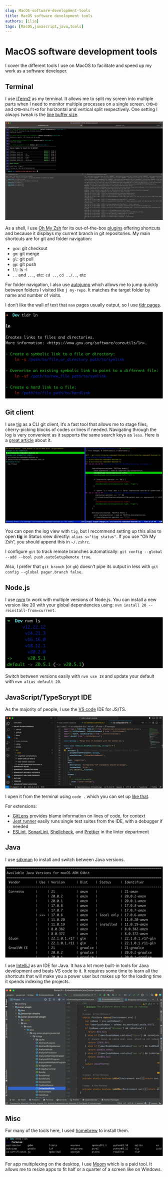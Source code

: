 ```yaml
---
slug: MacOS-software-development-tools
title: MacOS software development tools
authors: [ilia]
tags: [MacOS,javascript,java,tools]
---
```


# MacOS software development tools

I cover the different tools I use on MacOS to facilitate and speed up my work as a software developer.

<!-- truncate -->

## Terminal

I use [iTerm2](https://iterm2.com/) as my terminal. It allows me to split my screen into multiple parts when I need to monitor multiple processes on a single screen. `CMD+D` and `CMD+Shift+D` for horizontal and vertical split respectively. One setting I always tweak is the [line buffer size](https://stackoverflow.com/questions/12459755/zsh-iterm2-increase-number-of-lines-history/28608448#28608448).

![multiplexing with iTerm2](./iterm.webp)

As a shell, I use [Oh My Zsh](https://ohmyz.sh/#install) for its out-of-the-box [plugins](https://github.com/ohmyzsh/ohmyzsh/wiki/Plugins) offering shortcuts and because it displays my current branch in git repositories. My main shortcuts are for git and folder navigation:

- `gco`: git checkout
- `gm`: git merge
- `gl`: git pull
- `gp`: git push
- `ll`: ls -l
- `..` and `...`, etc: `cd ..`, `cd ../..`, etc

For folder navigation, I also use [autojump](https://github.com/wting/autojump) which allows me to jump quickly between folders I visited like `j my-repo`. It matches the target folder by name and number of visits.

I don’t like the wall of text that `man` pages usually output, so I use [tldr pages](https://tldr.sh/).

![TL;DR of `ln` command](./tldr.webp)

## Git client

I use [tig](https://jonas.github.io/tig/) as a CLI git client, it’s a fast tool that allows me to stage files, cherry-picking blocks of codes or lines if needed. Navigating through the log is very convenient as it supports the same search keys as `less`. Here is a [great article](https://www.atlassian.com/blog/git/git-tig) about it.

![Status view in tig](./tig.webp)

You can open the log view with `tig`, but I recommend setting up this alias to open **tig** in Status view directly: `alias s="tig status"`. If you use “Oh My Zsh”, you should append this in `~/.zshrc`.

I configure `git` to track remote branches automatically: `git config --global --add --bool push.autoSetupRemote true`.

Also, I prefer that `git branch` (or `gb`) doesn’t pipe its output in less with `git config --global pager.branch false`.

## Node.js

I use [nvm](https://github.com/nvm-sh/nvm) to work with multiple versions of Node.js. You can install a new version like 20 with your global dependencies using: `nvm install 20 --reinstall-from=current`.

![Print installed Node.js versions, the one in use and the default one](./nvm.webp)

Switch between versions easily with `nvm use 18` and update your default with `nvm alias default 20`.

## JavaScript/TypeScrypt IDE

As the majority of people, I use the [VS code](https://code.visualstudio.com/download) IDE for JS/TS.

![VS code IDE](./vscode.webp)

I open it from the terminal using `code .` which you can set up [like that](https://code.visualstudio.com/docs/setup/mac#_launching-from-the-command-line).

For extensions:

- [GitLens](https://marketplace.visualstudio.com/items?itemName=eamodio.gitlens) provides blame information on lines of code, for context
- [Jest runner](https://marketplace.visualstudio.com/items?itemName=firsttris.vscode-jest-runner) easily runs single test suites from the IDE, with a debugger if needed
- [ESLint](https://marketplace.visualstudio.com/items?itemName=dbaeumer.vscode-eslint), [SonarLint](https://marketplace.visualstudio.com/items?itemName=SonarSource.sonarlint-vscode), [Shellcheck](https://marketplace.visualstudio.com/items?itemName=timonwong.shellcheck), and [Prettier](https://marketplace.visualstudio.com/items?itemName=esbenp.prettier-vscode) in the linter department

## Java

I use [sdkman](https://sdkman.io/) to install and switch between Java versions.

![Available Java version, highlighting installed and in use](./sdkman.webp)

I use [IntelliJ](https://www.jetbrains.com/idea/) as an IDE for Java. It has a lot more built-in tools for Java development and beats VS code to it. It requires some time to learn all the shortcuts that will make you a power user but makes up for the loading time it spends indexing the projects.

![IntelliJ IDE](./intellij.webp)

## Misc

For many of the tools here, I used [homebrew](https://brew.sh/) to install them.

![List of packages installed with homebrew](./homebrew.webp)

For app multiplexing on the desktop, I use [Moom](https://apps.apple.com/us/app/moom-classic/id419330170?mt=12) which is a paid tool. It allows me to resize apps to fit half or a quarter of a screen like on Windows.
